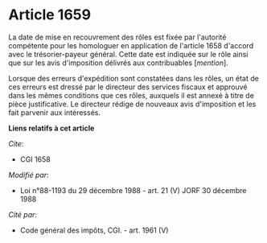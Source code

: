 # Article 1659

La date de mise en recouvrement des rôles est fixée par l'autorité compétente pour les homologuer en application de l'article
1658 d'accord avec le trésorier-payeur général. Cette date est indiquée sur le rôle ainsi que sur les avis d'imposition
délivrés aux contribuables [*mention*].

Lorsque des erreurs d'expédition sont constatées dans les rôles, un état de ces erreurs est dressé par le directeur des
services fiscaux et approuvé dans les mêmes conditions que ces rôles, auxquels il est annexé à titre de pièce justificative.
Le directeur rédige de nouveaux avis d'imposition et les fait parvenir aux intéressés.

**Liens relatifs à cet article**

_Cite_:

  - CGI 1658

_Modifié par_:

  - Loi n°88-1193 du 29 décembre 1988 - art. 21 (V) JORF 30 décembre 1988

_Cité par_:

  - Code général des impôts, CGI. - art. 1961 (V)
